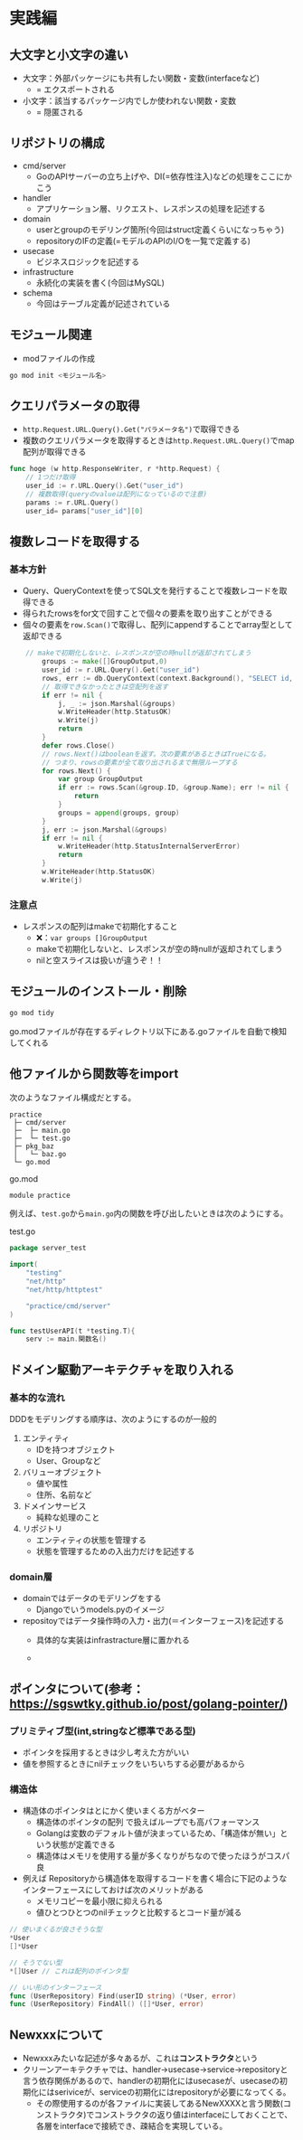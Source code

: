# 実践編

## 大文字と小文字の違い
- 大文字：外部パッケージにも共有したい関数・変数(interfaceなど)
  - = エクスポートされる
- 小文字：該当するパッケージ内でしか使われない関数・変数
  - = 隠匿される

## リポジトリの構成
- cmd/server
  - GoのAPIサーバーの立ち上げや、DI(=依存性注入)などの処理をここにかこう
- handler
  - アプリケーション層、リクエスト、レスポンスの処理を記述する
- domain
  - userとgroupのモデリング箇所(今回はstruct定義くらいになっちゃう)
  - repositoryのIFの定義(=モデルのAPIのI/Oを一覧で定義する)
- usecase
  - ビジネスロジックを記述する
- infrastructure
  - 永続化の実装を書く(今回はMySQL)
- schema
  - 今回はテーブル定義が記述されている

## モジュール関連
- modファイルの作成
```bash
go mod init <モジュール名>
```

## クエリパラメータの取得
- `http.Request.URL.Query().Get("パラメータ名")`で取得できる
- 複数のクエリパラメータを取得するときは`http.Request.URL.Query()`でmap配列が取得できる

```Go
func hoge (w http.ResponseWriter, r *http.Request) {
    // 1つだけ取得
    user_id := r.URL.Query().Get("user_id")
    // 複数取得(queryのvalueは配列になっているので注意)
    params := r.URL.Query()
    user_id= params["user_id"][0]
```

## 複数レコードを取得する
### 基本方針
- Query、QueryContextを使ってSQL文を発行することで複数レコードを取得できる
- 得られたrowsをfor文で回すことで個々の要素を取り出すことができる
- 個々の要素を`row.Scan()`で取得し、配列にappendすることでarray型として返却できる

```Go
    // makeで初期化しないと、レスポンスが空の時nullが返却されてしまう
		groups := make([]GroupOutput,0)
		user_id := r.URL.Query().Get("user_id")
		rows, err := db.QueryContext(context.Background(), "SELECT id, name FROM `groups` WHERE user_id = ?", user_id)
		// 取得できなかったときは空配列を返す
		if err != nil {
			j, _ := json.Marshal(&groups)
			w.WriteHeader(http.StatusOK)
			w.Write(j)
			return
		}
		defer rows.Close()
		// rows.Next()はbooleanを返す。次の要素があるときはTrueになる。
		// つまり、rowsの要素が全て取り出されるまで無限ループする
		for rows.Next() {
			var group GroupOutput
			if err := rows.Scan(&group.ID, &group.Name); err != nil {
				return
			}
			groups = append(groups, group)
		}
		j, err := json.Marshal(&groups)
		if err != nil {
			w.WriteHeader(http.StatusInternalServerError)
			return
		}
		w.WriteHeader(http.StatusOK)
		w.Write(j)
```
### 注意点
- レスポンスの配列はmakeで初期化すること
  - ❌：`var groups []GroupOutput`
  - makeで初期化しないと、レスポンスが空の時nullが返却されてしまう
  - nilと空スライスは扱いが違うぞ！！

## モジュールのインストール・削除
```bash
go mod tidy
```
go.modファイルが存在するディレクトリ以下にある.goファイルを自動で検知してくれる

## 他ファイルから関数等をimport
次のようなファイル構成だとする。
```
practice
 ├─ cmd/server
 ├─  ├─ main.go
 ├─  └─ test.go
 ├─ pkg_baz
 │   └─ baz.go
 └─ go.mod
```

go.mod
```go
module practice
```

例えば、`test.go`から`main.go`内の関数を呼び出したいときは次のようにする。

test.go
```go
package server_test

import(
	"testing"
	"net/http"
	"net/http/httptest"

	"practice/cmd/server"
)

func testUserAPI(t *testing.T){
	serv := main.関数名()
```
## ドメイン駆動アーキテクチャを取り入れる
### 基本的な流れ
DDDをモデリングする順序は、次のようにするのが一般的
1. エンティティ
    - IDを持つオブジェクト
    - User、Groupなど
2. バリューオブジェクト
    - 値や属性
    - 住所、名前など
3. ドメインサービス
    - 純粋な処理のこと
4. リポジトリ
    - エンティティの状態を管理する
    - 状態を管理するための入出力だけを記述する


### domain層
- domainではデータのモデリングをする
  - Djangoでいうmodels.pyのイメージ
- repositoyではデータ操作時の入力・出力(＝インターフェース)を記述する
  - 具体的な実装はinfrastracture層に置かれる
 
  - 

## ポインタについて(参考：https://sgswtky.github.io/post/golang-pointer/)
### プリミティブ型(int,stringなど標準である型)
- ポインタを採用するときは少し考えた方がいい
- 値を参照するときにnilチェックをいちいちする必要があるから

### 構造体
- 構造体のポインタはとにかく使いまくる方がベター
  - 構造体のポインタの配列 で扱えばループでも高パフォーマンス
  - Golangは変数のデフォルト値が決まっているため、「構造体が無い」という状態が定義できる
  - 構造体はメモリを使用する量が多くなりがちなので使ったほうがコスパ良
- 例えば Repositoryから構造体を取得するコードを書く場合に下記のようなインターフェースにしておけば次のメリットがある
  - メモリコピーを最小限に抑えられる
  - 値ひとつひとつのnilチェックと比較するとコード量が減る
```Go
// 使いまくるが良さそうな型
*User
[]*User

// そうでない型
*[]User // これは配列のポインタ型

// いい形のインターフェース
func (UserRepository) Find(userID string) (*User, error)
func (UserRepository) FindAll() ([]*User, error)
```

## Newxxxについて
- Newxxxみたいな記述が多々あるが、これは**コンストラクタ**という
- クリーンアーキテクチャでは、handler→usecase→service→repositoryと言う依存関係があるので、handlerの初期化にはusecaseが、usecaseの初期化にはseriviceが、serviceの初期化にはrepositoryが必要になってくる。
  - その際使用するのが各ファイルに実装してあるNewXXXXと言う関数(コンストラクタ)でコンストラクタの返り値はinterfaceにしておくことで、各層をinterfaceで接続でき、疎結合を実現している。
